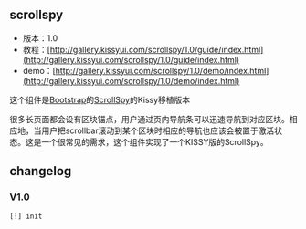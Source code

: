 ## scrollspy

* 版本：1.0
* 教程：[http://gallery.kissyui.com/scrollspy/1.0/guide/index.html](http://gallery.kissyui.com/scrollspy/1.0/guide/index.html)
* demo：[http://gallery.kissyui.com/scrollspy/1.0/demo/index.html](http://gallery.kissyui.com/scrollspy/1.0/demo/index.html)

这个组件是[Bootstrap](http://getbootstrap.com/)的[ScrollSpy](http://getbootstrap.com/2.3.2/javascript.html#scrollspy)的Kissy移植版本

很多长页面都会设有区块锚点，用户通过页内导航条可以迅速导航到对应区块。相应地，当用户把scrollbar滚动到某个区块时相应的导航也应该会被置于激活状态。这是一个很常见的需求，这个组件实现了一个KISSY版的ScrollSpy。

## changelog

### V1.0

    [!] init


